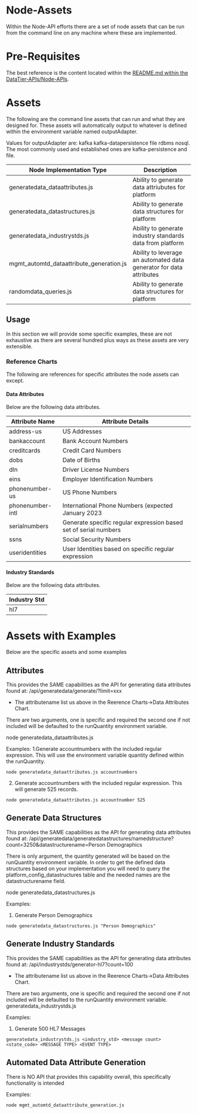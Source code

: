 # Node-Assets
Within the Node-API efforts there are a set of node assets that can be run from the command line on any 
machine where these are implemented.  

# Pre-Requisites
The best reference is the content located within the
[README.md within the DataTier-APIs/Node-APIs](https://github.com/Project-Herophilus/DataSynthesis/tree/main/DataTier-APIs/Node-APIs/README.md).

# Assets
The following are the command line assets that can run and what they are designed for. These assets will automatically
output to whatever is defined within the environment variable named outputAdapter. 

Values for outputAdapter are: kafka kafka-datapersistence file rdbms nosql. The most commonly used and established
ones are kafka-persistence and file.

| Node Implementation Type                 | Description                                                         |
|------------------------------------------|---------------------------------------------------------------------| 
| generatedata_dataattributes.js           | Ability to generate data attriubutes for platform                   |
| generatedata_datastructures.js           | Ability to generate data structures for platform                    |
| generatedata_industrystds.js             | Ability to generate industry standards data from platform           |
| mgmt_automtd_dataattribute_generation.js | Ability to leverage an automated data generator for data attributes | 
| randomdata_queries.js                    | Ability to generate data structures for platform                    |

## Usage
In this section we will provide some specific examples, these are not exhaustive as there are several 
hundred plus ways as these assets are very extensible.

### Reference Charts
The following are references for specific attributes the node assets can except.

#### Data Attributes
Below are the following data attributes.

|Attribute Name |Attribute Details|
|----------------|-------------|
|address-us|US Addresses         |
|bankaccount|Bank Account Numbers|
|creditcards|Credit Card Numbers|
|dobs|Date of Births|
|dln|Driver License Numbers|
|eins|Employer Identification Numbers|
|phonenumber-us|US Phone Numbers|
|phonenumber-intl|International Phone Numbers (expected January 2023|
|serialnumbers|Generate specific regular expression based set of serial numbers|
|ssns|Social Security Numbers|
|useridentities|User Identities based on specific regular expression|

#### Industry Standards
Below are the following data attributes.

| Industry Std |
|--------------|
| hl7          |

# Assets with Examples
Below are the specific assets and some examples

## Attributes
This provides the SAME capabilities as the API for generating data attributes found at: 
/api/generatedata/generate/<attributename>?limit=xxx

- The attributename list us above in the Reerence Charts->Data Attributes Chart.

There are two arguments, one is specific and required the second one if not included will be defaulted to the runQuantity
environment variable.

node generatedata_dataattributes.js <attributename> <quantity>

Examples:
1.Generate accountnumbers with the included regular expression. This will use the environment variable quantity
defined within the runQuantity.
```
node generatedata_dataattributes.js accountnumbers
```
2. Generate accountnumbers with the included regular expression. This will generate 525 records.
```
node generatedata_dataattributes.js accountnumber 525
```

## Generate Data Structures
This provides the SAME capabilities as the API for generating data attributes found at:
/api/generatedata/generatedatastructures/namedstructure?count=3250&datastructurename=Person Demographics

There is only argument, the quantity generated will be based on the runQuantity environment variable.
In order to get the defined data structures based on your implementation you will need to query the
platform_config_datastructures table and the needed names are the datastructurename field.

node generatedata_datastructures.js <datastructure name>

Examples:
1. Generate Person Demographics 
```
node generatedata_datastructures.js "Person Demographics"
```

## Generate Industry Standards
This provides the SAME capabilities as the API for generating data attributes found at:
/api/industrystds/generator-hl7?count=100

- The attributename list us above in the Reerence Charts->Data Attributes Chart.

There are two arguments, one is specific and required the second one if not included will be defaulted to the runQuantity
environment variable.
generatedata_industrystds.js <industrystd> <quantity>

Examples:
1. Generate 500 HL7 Messages
```
generatedata_industrystds.js <industry_std> <message count> <state_code> <MESSAGE TYPE> <EVENT TYPE>
```

## Automated Data Attribute Generation
There is NO API that provides this capability overall, this specifically functionality is 
intended 

Examples:
```
node mgmt_automtd_dataattribute_generation.js
```

